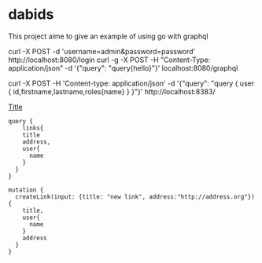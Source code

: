 # dabids
This project aime to give an example of using go with graphql


curl -X POST -d 'username=admin&password=password' http://localhost:8080/login
curl -g -X POST -H "Content-Type: application/json" -d '{"query": "query{hello}"}' localhost:8080/graphql

curl -X POST -H 'Content-type: application/json' -d '{"query": "query { user { id,firstname,lastname,roles{name} } }"}' http://localhost:8383/


[Title](https://www.howtographql.com/graphql-go/1-getting-started/)

```
query {
	links{
    title
    address,
    user{
      name
    }
  }
}
```
```
mutation {
  createLink(input: {title: "new link", address:"http://address.org"}){
    title,
    user{
      name
    }
    address
  }
}
```



